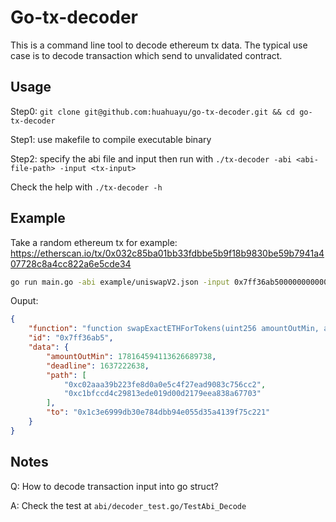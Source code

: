 # Go-tx-decoder

This is a command line tool to decode ethereum tx data. The typical use case is to decode transaction which send to unvalidated contract.

## Usage

Step0: `git clone git@github.com:huahuayu/go-tx-decoder.git && cd go-tx-decoder`

Step1: use makefile to compile executable binary

Step2: specify the abi file and input then run with `./tx-decoder -abi <abi-file-path> -input <tx-input>`

Check the help with `./tx-decoder -h`

## Example

Take a random ethereum tx for example: https://etherscan.io/tx/0x032c85ba01bb33fdbbe5b9f18b9830be59b7941a407728c8a4cc822a6e5cde34

```bash
go run main.go -abi example/uniswapV2.json -input 0x7ff36ab5000000000000000000000000000000000000000000000009a887ca63ce5ed0ca00000000000000000000000000000000000000000000000000000000000000800000000000000000000000001c3e6999db30e784dbb94e055d35a4139f75c22100000000000000000000000000000000000000000000000000000000619608ee0000000000000000000000000000000000000000000000000000000000000002000000000000000000000000c02aaa39b223fe8d0a0e5c4f27ead9083c756cc2000000000000000000000000c1bfccd4c29813ede019d00d2179eea838a67703
```

Ouput:

```json
{
    "function": "function swapExactETHForTokens(uint256 amountOutMin, address[] path, address to, uint256 deadline) payable returns(uint256[] amounts)",
    "id": "0x7ff36ab5",
    "data": {
        "amountOutMin": 178164594113626689738,
        "deadline": 1637222638,
        "path": [
            "0xc02aaa39b223fe8d0a0e5c4f27ead9083c756cc2",
            "0xc1bfccd4c29813ede019d00d2179eea838a67703"
        ],
        "to": "0x1c3e6999db30e784dbb94e055d35a4139f75c221"
    }
}
```

## Notes

Q: How to decode transaction input into go struct?

A: Check the test at `abi/decoder_test.go/TestAbi_Decode`
